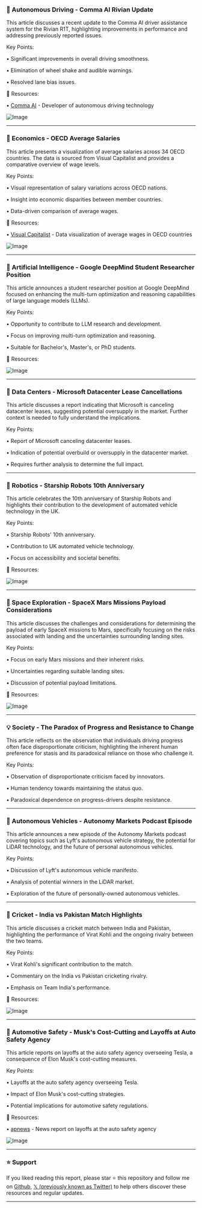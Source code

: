 ### 🤖 Autonomous Driving - Comma AI Rivian Update

This article discusses a recent update to the Comma AI driver assistance system for the Rivian R1T, highlighting improvements in performance and addressing previously reported issues.

Key Points:

• Significant improvements in overall driving smoothness.

• Elimination of wheel shake and audible warnings.

• Resolved lane bias issues.


🔗 Resources:

• [Comma AI](https://comma.ai/) - Developer of autonomous driving technology

![Image](https://pbs.twimg.com/amplify_video_thumb/1894078333132181506/img/NMI1ZgWW3OOBfGPR.jpg)


---

### 🤖 Economics - OECD Average Salaries

This article presents a visualization of average salaries across 34 OECD countries.  The data is sourced from Visual Capitalist and provides a comparative overview of wage levels.

Key Points:

• Visual representation of salary variations across OECD nations.

• Insight into economic disparities between member countries.

• Data-driven comparison of average wages.


🔗 Resources:

• [Visual Capitalist](https://visualcapitalist.com/mapped-average-wages-in-oecd-countries/) - Data visualization of average wages in OECD countries

![Image](https://pbs.twimg.com/media/GkioSZNXMAA65fu?format=jpg&name=small)


---

### 🤖 Artificial Intelligence - Google DeepMind Student Researcher Position

This article announces a student researcher position at Google DeepMind focused on enhancing the multi-turn optimization and reasoning capabilities of large language models (LLMs).

Key Points:

• Opportunity to contribute to LLM research and development.

• Focus on improving multi-turn optimization and reasoning.

• Suitable for Bachelor's, Master's, or PhD students.


🔗 Resources:

![Image](https://pbs.twimg.com/media/Gkc7PYeXYAAjbgc?format=jpg&name=small)


---

### 🤖 Data Centers - Microsoft Datacenter Lease Cancellations

This article discusses a report indicating that Microsoft is canceling datacenter leases, suggesting potential oversupply in the market.  Further context is needed to fully understand the implications.

Key Points:

• Report of Microsoft canceling datacenter leases.

• Indication of potential overbuild or oversupply in the datacenter market.

• Requires further analysis to determine the full impact.


---

### 🚀 Robotics - Starship Robots 10th Anniversary

This article celebrates the 10th anniversary of Starship Robots and highlights their contribution to the development of automated vehicle technology in the UK.

Key Points:

• Starship Robots' 10th anniversary.

• Contribution to UK automated vehicle technology.

• Focus on accessibility and societal benefits.


🔗 Resources:

![Image](https://pbs.twimg.com/media/GkjGW4nXEAEuUh6?format=jpg&name=small)


---

### 🤖 Space Exploration - SpaceX Mars Missions Payload Considerations

This article discusses the challenges and considerations for determining the payload of early SpaceX missions to Mars, specifically focusing on the risks associated with landing and the uncertainties surrounding landing sites.

Key Points:

• Focus on early Mars missions and their inherent risks.

• Uncertainties regarding suitable landing sites.

• Discussion of potential payload limitations.


🔗 Resources:

![Image](https://pbs.twimg.com/media/GkiIg5zW0AAl2d3?format=jpg&name=small)


---

### 💡 Society - The Paradox of Progress and Resistance to Change

This article reflects on the observation that individuals driving progress often face disproportionate criticism, highlighting the inherent human preference for stasis and its paradoxical reliance on those who challenge it.

Key Points:

• Observation of disproportionate criticism faced by innovators.

• Human tendency towards maintaining the status quo.

• Paradoxical dependence on progress-drivers despite resistance.



---

### 🚀 Autonomous Vehicles - Autonomy Markets Podcast Episode

This article announces a new episode of the Autonomy Markets podcast covering topics such as Lyft's autonomous vehicle strategy, the potential for LiDAR technology, and the future of personal autonomous vehicles.

Key Points:

• Discussion of Lyft's autonomous vehicle manifesto.

• Analysis of potential winners in the LiDAR market.

• Exploration of the future of personally-owned autonomous vehicles.


---

### 🤖 Cricket - India vs Pakistan Match Highlights

This article discusses a cricket match between India and Pakistan, highlighting the performance of Virat Kohli and the ongoing rivalry between the two teams.


Key Points:

• Virat Kohli's significant contribution to the match.

• Commentary on the India vs Pakistan cricketing rivalry.

• Emphasis on Team India's performance.


🔗 Resources:

![Image](https://pbs.twimg.com/amplify_video_thumb/1893698405584515072/img/PZas-ilYDspaqSfZ.jpg)


---

### 🤖 Automotive Safety - Musk's Cost-Cutting and Layoffs at Auto Safety Agency

This article reports on layoffs at the auto safety agency overseeing Tesla, a consequence of Elon Musk's cost-cutting measures.

Key Points:

• Layoffs at the auto safety agency overseeing Tesla.

• Impact of Elon Musk's cost-cutting strategies.

• Potential implications for automotive safety regulations.


🔗 Resources:

• [apnews](https://apnews.com/article/musk-trump-autonomous-selfdriving-doge-auto-safety-99b369c5e3ccd3e7c09b6951604b3a0a) - News report on layoffs at the auto safety agency

![Image](https://pbs.twimg.com/media/GkfHDz_XwAAYRzu?format=jpg&name=small)


---

### ⭐️ Support

If you liked reading this report, please star ⭐️ this repository and follow me on [Github](https://github.com/Drix10), [𝕏 (previously known as Twitter)](https://x.com/DRIX_10_) to help others discover these resources and regular updates.

---